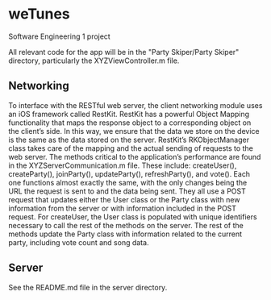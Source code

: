 weTunes
=======

Software Engineering 1 project

All relevant code for the app will be in the "Party Skiper/Party Skiper" directory, particularly the XYZViewController.m file.

Networking
---
To interface with the RESTful web server, the client networking module uses an iOS framework called RestKit. RestKit has a powerful Object Mapping functionality that maps the response object to a corresponding object on the client’s side. In this way, we ensure that the data we store on the device is the same as the data stored on the server. RestKit’s RKObjectManager class takes care of the mapping and the actual sending of requests to the web server.
The methods critical to the application’s performance are found in the XYZServerCommunication.m file. These include: createUser(), createParty(), joinParty(), updateParty(), refreshParty(), and vote(). Each one functions almost exactly the same, with the only changes being the URL the request is sent to and the data being sent. They all use a POST request that updates either the User class or the Party class with new information from the server or with information included in the POST request. For createUser, the User class is populated with unique identifiers necessary to call the rest of the methods on the server. The rest of the methods update the Party class with information related to the current party, including vote count and song data.


Server
---
See the README.md file in the server directory.
